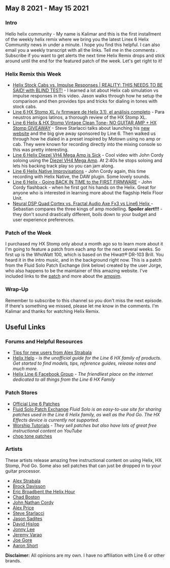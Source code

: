 
## May 8 2021 - May 15 2021

### Intro

Hello helix community - My name is Kalimar and this is the first installment of the weekly helix remix 
where we bring you the latest Linex 6 Helix Community news in under a minute. 
I hope you find this helpful. I can also email you a weekly transcript with all the links. Tell me 
in the comments . Subscribe if you want to get alerts the next time Helix Remix
drops and stick around until the end for the featured patch of the week. Let's get right 
to it!

### Helix Remix this Week
* [Helix Stock Cabs vs. Impulse Responses | REALITY: THIS NEEDS TO BE SAID! with BLIND TEST!](https://www.youtube.com/watch?v=qJGmhuRjmYk) - I learned a lot about Helix cab simulation vs impulse responses in this video. Jason walks through how he setup the comparison and then provides tips and tricks for dialing in tones with stock cabs.
* [Line 6 HX Stomp XL (y firmware de Helix 3.1), el análisis completo](https://www.youtube.com/watch?v=glHhGGh9w14) - Para neustros amigos latinos, a thorough review of the HX Stomp XL. 
* [Line 6 Helix & HX Stomp Vintage Clean Tone- NO GUITAR AMP + HX Stomp GIVEAWAY](https://www.youtube.com/watch?v=2NKicz_9vtE) - Steve Starlacci talks about launching his [new website](https://stevesterlacci.com) and the big give away sponsored by Line 6. Then walked us through how he dialed in a preset inspired by Motown using no amp or cab. They were known for recording directly into the mixing console so this was pretty interesting. 
* [Line 6 Helix Diezel VH4 Mega Amp is Sick](https://www.youtube.com/watch?v=AuJ-QdX5JWA) - Cool video with John Cordy soloing using the [Diezel VH4 Mega Amp](https://www.fluidsolo.com/patchexchange/view-model/Das-Benzin-Mega,39). At 2:40s he stops soloing and lets his backing track play so you can jam along.
* [Line 6 Helix Native Improvisations](https://www.youtube.com/watch?v=zLA3vxLomng) - John Cordy again, this time recording with Helix Native, the DAW plugin. Some lovely sounds.
* [Line 6 Helix - Going BACK IN TIME to the FIRST FIRMWARE](https://www.youtube.com/watch?v=ZDMc8F2RcTs) - John Cordy flashback - when he first got his hands on the Helix. Great for anyone who is interested in learning more about the flagship Helix Floor Unit.
* [Neural DSP Quad Cortex vs. Fractal Audio Axe Fx3 vs Line6 Helix ](https://www.youtube.com/watch?v=l7Pnc0frASI) - Sebastian compares the three kings of amp modelling. **Spoiler alert!!!** - they don't sound drastically different, boils down to your budget and user experience preferences.


### Patch of the Week

I purchased my HX Stomp only about a month ago so to learn more about it I'm going to feature a patch from each amp for the next several weeks. So first up is the WhoWatt 100, which is based on the Hiwatt® DR-103 Brill. You heard it in the intro music, and in the background right now. This is a patch from the Fluid Solo Patch Exchange (link below) created by the user Jorge, who also happens to be the maintainer of this amazing website. I've included links to the [patch](https://www.fluidsolo.com/patchexchange/patch/pink-floyd-comfortably-numb,71) and more about the [ampsim](https://www.fluidsolo.com/patchexchange/view-model/Whowatt-100,79).

### Wrap-Up

Remember to subscribe to this channel so you don't miss the next episode. If there's something we missed, please let me know in the comments. I'm Kalimar and thanks for watching Helix Remix.

## Useful Links

### Forums and Helpful Resources
* [Tips for new users from Alex Strabala](https://alexstrabala.com/new-helix-users)
* [Helix Help](https://helixhelp.com/) - *is the unofficial guide for the Line 6 HX family of products. Get started to find models, tips, reference guides, release notes and much more.* 
* [Helix Line 6 Facebook Group](https://www.facebook.com/groups/line6helixusergroup) - *The friendliest place on the internet dedicated to all things from the Line 6 HX Family*

### Patch Stores
* [Official Line 6 Patches](https://shop.line6.com/marketplace/)
* [Fluid Solo Patch Exchange](https://www.fluidsolo.com/patchexchange/) *Fluid Solo is an easy-to-use site for sharing patches used in the Line 6 Helix family, as well as the Pod Go. The HX Effects device is currently not supported.* 
* [Worship Tutorials](https://worshiptutorials.com/helix) - *They sell patches but also have lots of great free instructional content on YouTube*
* [chop tone patches](https://choptones.com)

### Artists 
These artists release amazing free instructional content on using Helix, HX Stomp, Pod Go. Some also sell patches that can just be dropped in to your guitar processor.

* [Alex Strabala](https://alexstrabala.com/)
* [Brock Davisson](https://www.youtube.com/channel/UCmMspPmbaj3GOaYn3GtdUmw)
* [Eric Broadbent the Helix Hour](https://www.youtube.com/user/EricBroadbentSolo)
* [Chad Boston](https://www.youtube.com/user/discreetdatasecurity)
* [John Nathan Cordy](https://www.youtube.com/user/chuddgriffin)
* [Alex Price](https://www.youtube.com/user/SixStringSolid)
* [Steve Starlacci](https://www.youtube.com/user/ss57790)
* [Jason Sadites](https://www.youtube.com/user/gtr111)
* [David Hislop](https://www.davidhislop.co/helix)
* [Jonny Lee](https://www.youtube.com/channel/UCojrsgjSidXCAubYBRA2gvQ?view_as=subscriber)
* [Jeremy Varao](https://www.youtube.com/channel/UCPlUXMNXXtke2s7RUXyAqUw)
* [Joe Gore](https://www.youtube.com/channel/UCl7io4nYepvkldJg94R-_aQ)
* [Aaron Short](https://www.youtube.com/channel/UC5sAUZuZVD58aAEYVrcunXw)


**Disclaimer:** All opinions are my own. I have no affiliation with Line 6 or other brands.
